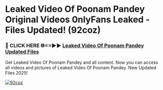 # Leaked Video Of Poonam Pandey Original Videos 0nlyFans Leaked - Files Updated! (92coz)

<h3>🔴 CLICK HERE 🌐==►► <a href="https://tinyurl.com/4seja8ks" rel="nofollow">Leaked Video Of Poonam Pandey Updated Files</a></h3>

Get Leaked Video Of Poonam Pandey and all content. Now you can access all videos and pictures of Leaked Video Of Poonam Pandey. New Updated Files 2025!

[![92coz](https://i.imgur.com/EWjZXRe.gif)](https://tinyurl.com/4seja8ks)
